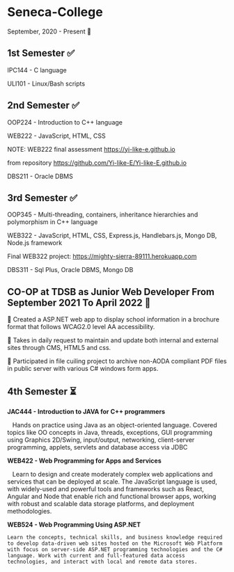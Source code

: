 # Seneca-College
September, 2020 - Present :school:

1st Semester :white_check_mark:
-------------------------------------
IPC144 - C language 

ULI101 - Linux/Bash scripts


2nd Semester :white_check_mark:
-------------------------------------
OOP224 - Introduction to C++ language

WEB222 - JavaScript, HTML, CSS

NOTE: WEB222 final assessment https://yi-like-e.github.io 

from repository https://github.com/Yi-like-E/Yi-like-E.github.io

DBS211 - Oracle DBMS

3rd Semester :white_check_mark:
-------------------------------------
OOP345 - Multi-threading, containers, inheritance hierarchies and polymorphism in C++ language

WEB322 - JavaScript, HTML, CSS, Express.js, Handlebars.js, Mongo DB, Node.js framework

Final WEB322 project: https://mighty-sierra-89111.herokuapp.com

DBS311 - Sql Plus, Oracle DBMS, Mongo DB


CO-OP at TDSB as Junior Web Developer From September 2021 To April 2022 💼
---------------------------------------------------------------------------
🔹 Created a ASP.NET web app to display school information in a brochure format that follows WCAG2.0 level AA accessibility.

🔹 Takes in daily request to maintain and update both internal and external sites through CMS, HTML5 and css.

🔹 Participated in file cuiling project to archive non-AODA compliant PDF files in public server with various C# windows form apps.

4th Semester ⏳
-------------------------------------
**JAC444 - Introduction to JAVA for C++ programmers**

   Hands on practice using Java as an object-oriented language. Covered topics like OO concepts in Java, threads, exceptions, GUI programming using Graphics 2D/Swing, input/output, networking, client-server programming, applets, servlets and database access via JDBC


**WEB422 - Web Programming for Apps and Services**
  
   Learn to design and create moderately complex web applications and services that can be deployed at scale. The JavaScript language is used, with widely-used and powerful tools and frameworks such as React, Angular and Node that enable rich and functional browser apps, working with robust and scalable data storage platforms, and deployment methodologies.
   
**WEB524 - Web Programming Using ASP.NET**

    Learn the concepts, technical skills, and business knowledge required to develop data-driven web sites hosted on the Microsoft Web Platform with focus on server-side ASP.NET programming technologies and the C# language. Work with current and full-featured data access technologies, and interact with local and remote data stores.
